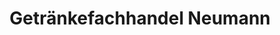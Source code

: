 ---
title: "Getränkefachhandel Neumann"
url: /dresden/getraenkefachhandel-neumann/
shop: Getränke
---